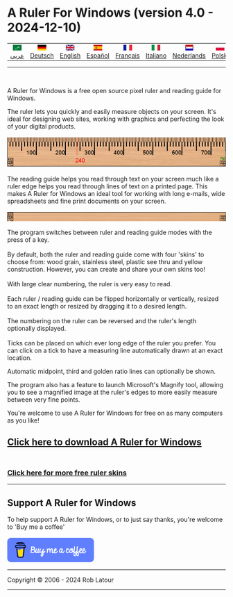 # A Ruler For Windows (version 4.0 - 2024-12-10)

<!-- header -->
|||||||||||
| :---: | :---: | :---: | :---: | :---: |:---: | :---: | :---: |:---: | :---: |
| [![عربي](/images/flags/ar.png)](../en/README.md)<br>[عربي](../ar/README.md) | [![Deutsch](/images/flags/de.png)](../de/README.md)<br>[Deutsch](../de/README.md) | [![English](/images/flags/en-GB.png)](../en/README.md)<br>[English](../en/README.md) | [![Español](/images/flags/es.png)](../es/README.md)<br>[Español](../es/README.md) | [![Français](/images/flags/fr.png)](../fr/README.md)<br>[Français](../fr/README.md)| [![Italiano](/images/flags/it.png)](../it/README.md)<br>[Italiano](../it/README.md) | [![Nederlands](/images/flags/nl.png)](../nl/README.md)<br>[Nederlands](../nl/README.md) | [![Polski](/images/flags/pl.png)](../pl/README.md)<br>[Polski](../pl/README.md) | [![Português](/images/flags/pt.png)](../pt/README.md)<br>[Português](../pt/README.md) | [![Svenska](/images/flags/sv.png)](../sv/README.md)<br>[Svenska](../sv/README.md) |

- - -
<br>
<!-- header -->

A Ruler for Windows is a free open source pixel ruler and reading guide for Windows.  
  
The ruler lets you quickly and easily measure objects on your screen. It's ideal for designing web sites, working with graphics and perfecting the look of your digital products.
<br><br>
[![Lineal](/images/ruler.png)](README.md)
<br><br>
The reading guide helps you read through text on your screen much like a ruler edge helps you read through lines of text on a printed page. This makes A Ruler for Windows an ideal tool for working with long e-mails, wide spreadsheets and fine print documents on your screen.<br><br>
[![Leseanleitung](/images/readingguide.png)](README.md)


The program switches between ruler and reading guide modes with the press of a key.<br><br>
By default, both the ruler and reading guide come with four 'skins' to choose from: wood grain, stainless steel, plastic see thru and yellow construction. However, you can create and share your own skins too!  <br>  <br>With large clear numbering, the ruler is very easy to read.  <br>  <br>Each ruler / reading guide can be flipped horizontally or vertically, resized to an exact length or resized by dragging it to a desired length.  <br>  <br>The numbering on the ruler can be reversed and the ruler's length optionally displayed.  <br>  <br>Ticks can be placed on which ever long edge of the ruler you prefer. You can click on a tick to have a measuring line automatically drawn at an exact location.<br>

Automatic midpoint, third and golden ratio lines can optionally be shown.  
  
The program also has a feature to launch Microsoft's Magnify tool, allowing you to see a magnified image at the ruler's edges to more easily measure between very fine points.

You're welcome to use A Ruler for Windows for free on as many computers as you like!

## [Click here to download A Ruler for Windows](https://github.com/roblatour/ARulerForWindows/releases/download/v4.0.0.0/arulersetup.exe)<br><br>

### [Click here for more free ruler skins](skins.md) 

* * * 
## Support A Ruler for Windows

To help support A Ruler for Windows, or to just say thanks, you're welcome to 'Buy me a coffee'<br><br>
[<img alt="Buy me  a coffee" width="200px" src="buymeacoffee-english.png" />](https://www.buymeacoffee.com/roblatour)
* * *
Copyright © 2006 - 2024 Rob Latour
* * *